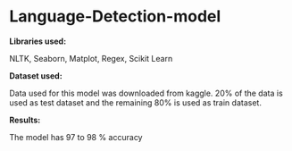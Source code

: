 # Language-Detection-model
**Libraries used:** <p>NLTK, Seaborn, Matplot, Regex, Scikit Learn</p>
**Dataset used:** <p>Data used for this model was downloaded from kaggle. 20% of the data is used as test dataset and the remaining 80% is used as train dataset.</p>
**Results:** <p>The model has 97 to 98 % accuracy</p>

